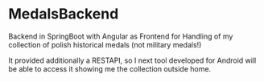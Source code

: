 # MedalsBackend
Backend in SpringBoot with Angular as Frontend for Handling of my collection of polish historical medals (not military medals!)

It provided additionally a RESTAPI, so I next tool developed for Android will be able to access it showing me the collection outside home.
